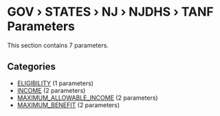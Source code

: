 # GOV › STATES › NJ › NJDHS › TANF Parameters

This section contains 7 parameters.

## Categories

- [ELIGIBILITY](eligibility/index.md) (1 parameters)
- [INCOME](income/index.md) (2 parameters)
- [MAXIMUM_ALLOWABLE_INCOME](maximum_allowable_income/index.md) (2 parameters)
- [MAXIMUM_BENEFIT](maximum_benefit/index.md) (2 parameters)

